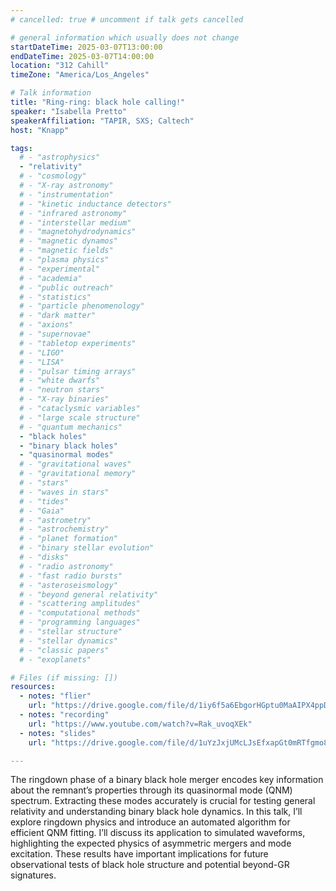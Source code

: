 ```yaml
---
# cancelled: true # uncomment if talk gets cancelled

# general information which usually does not change
startDateTime: 2025-03-07T13:00:00
endDateTime: 2025-03-07T14:00:00
location: "312 Cahill"
timeZone: "America/Los_Angeles"

# Talk information
title: "Ring-ring: black hole calling!"
speaker: "Isabella Pretto"
speakerAffiliation: "TAPIR, SXS; Caltech"
host: "Knapp"

tags:
  # - "astrophysics"
  - "relativity"
  # - "cosmology"
  # - "X-ray astronomy"
  # - "instrumentation"
  # - "kinetic inductance detectors"
  # - "infrared astronomy"
  # - "interstellar medium"
  # - "magnetohydrodynamics"
  # - "magnetic dynamos"
  # - "magnetic fields"
  # - "plasma physics"
  # - "experimental"
  # - "academia"
  # - "public outreach"
  # - "statistics"
  # - "particle phenomenology"
  # - "dark matter"
  # - "axions"
  # - "supernovae"
  # - "tabletop experiments"
  # - "LIGO"
  # - "LISA"
  # - "pulsar timing arrays"
  # - "white dwarfs"
  # - "neutron stars"
  # - "X-ray binaries"
  # - "cataclysmic variables"
  # - "large scale structure"
  # - "quantum mechanics"
  - "black holes"
  - "binary black holes"
  - "quasinormal modes"
  # - "gravitational waves"
  # - "gravitational memory"
  # - "stars"
  # - "waves in stars"
  # - "tides"
  # - "Gaia"
  # - "astrometry"
  # - "astrochemistry"
  # - "planet formation"
  # - "binary stellar evolution"
  # - "disks"
  # - "radio astronomy"
  # - "fast radio bursts"
  # - "asteroseismology"
  # - "beyond general relativity"
  # - "scattering amplitudes"
  # - "computational methods"
  # - "programming languages"
  # - "stellar structure"
  # - "stellar dynamics"
  # - "classic papers"
  # - "exoplanets"

# Files (if missing: [])
resources:
  - notes: "flier"
    url: "https://drive.google.com/file/d/1iy6f5a6EbgorHGptu0MaAIPX4ppDFcE1/view?usp=drive_link"
  - notes: "recording"
    url: "https://www.youtube.com/watch?v=Rak_uvoqXEk"
  - notes: "slides"
    url: "https://drive.google.com/file/d/1uYzJxjUMcLJsEfxapGt0mRTfgmo8c68q/view?usp=drive_link"

---
```


The ringdown phase of a binary black hole merger encodes key information about the remnant’s properties through its quasinormal mode (QNM) spectrum.
Extracting these modes accurately is crucial for testing general relativity and understanding binary black hole dynamics.
In this talk, I’ll explore ringdown physics and introduce an automated algorithm for efficient QNM fitting.
I’ll discuss its application to simulated waveforms, highlighting the expected physics of asymmetric mergers and mode excitation.
These results have important implications for future observational tests of black hole structure and potential beyond-GR signatures.
